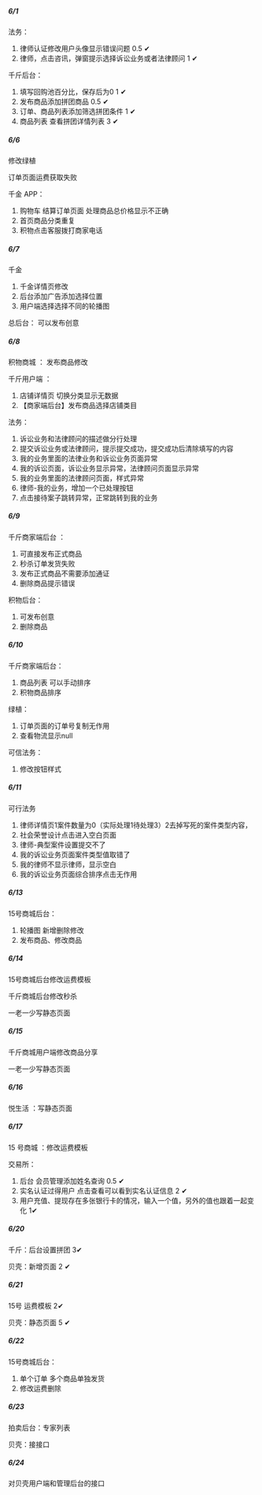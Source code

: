 ##### 6/1

法务：

1. 律师认证修改用户头像显示错误问题  0.5 ✔
2. 律师，点击咨讯，弹窗提示选择诉讼业务或者法律顾问 1 ✔

千斤后台：

1. 填写回购池百分比，保存后为0   1 ✔
2. 发布商品添加拼团商品   0.5 ✔
3. 订单、商品列表添加筛选拼团条件  1 ✔
4. 商品列表 查看拼团详情列表  3 ✔

##### 6/6

修改绿植 

订单页面运费获取失败

千金 APP： 

1. 购物车 结算订单页面   处理商品总价格显示不正确
2. 首页商品分类重复
3. 积物点击客服拨打商家电话



##### 6/7 

千金

1. 千金详情页修改
2. 后台添加广告添加选择位置
3. 用户端选择选择不同的轮播图

总后台： 可以发布创意



##### 6/8

积物商城 ： 发布商品修改

千斤用户端 ：

1. 店铺详情页 切换分类显示无数据
2. 【商家端后台】发布商品选择店铺类目

法务：

1. 诉讼业务和法律顾问的描述做分行处理
2. 提交诉讼业务或法律顾问，提示提交成功，提交成功后清除填写的内容
3. 我的业务里面的法律业务和诉讼业务页面异常
4. 我的诉讼页面，诉讼业务显示异常，法律顾问页面显示异常
5. 我的业务里面的法律顾问页面，样式异常
6. 律师-我的业务，增加一个已处理按钮
7. 点击接待案子跳转异常，正常跳转到我的业务

##### 6/9

千斤商家端后台 ： 

1. 可直接发布正式商品
2. 秒杀订单发货失败
3. 发布正式商品不需要添加通证
4. 删除商品提示错误

积物后台： 

1. 可发布创意  
2. 删除商品



##### 6/10

千斤商家端后台：

1. 商品列表 可以手动排序
2. 积物商品排序

绿植： 

1. 订单页面的订单号复制无作用
2. 查看物流显示null

可信法务：

1. 修改按钮样式



##### 6/11

可行法务

1. 律师详情页1案件数量为0（实际处理1待处理3）2去掉写死的案件类型内容，
2. 社会荣誉设计点击进入空白页面
3. 律师-典型案件设置提交不了
4. 我的诉讼业务页面案件类型值取错了
5. 我的律师不显示律师，显示空白
6. 我的诉讼业务页面综合排序点击无作用



##### 6/13

15号商城后台：

1. 轮播图 新增删除修改
2. 发布商品、修改商品

##### 6/14

15号商城后台修改运费模板

千斤商城后台修改秒杀 

一老一少写静态页面 

##### 6/15

千斤商城用户端修改商品分享 

一老一少写静态页面 

##### 6/16

悦生活 ：写静态页面 



##### 6/17

15 号商城 ：修改运费模板

交易所：

1. 后台 会员管理添加姓名查询  0.5 ✔
2. 实名认证过得用户 点击查看可以看到实名认证信息 2 ✔
3. 用户充值、提现存在多张银行卡的情况，输入一个值，另外的值也跟着一起变化 1✔

##### 6/20

千斤：后台设置拼团  3✔

贝壳：新增页面 2  ✔

##### 6/21

15号 运费模板 2✔

贝壳：静态页面 5 ✔

##### 6/22

15号商城后台：

1. 单个订单 多个商品单独发货
2. 修改运费删除

##### 6/23

拍卖后台：专家列表

贝壳：接接口

##### 6/24

对贝壳用户端和管理后台的接口
